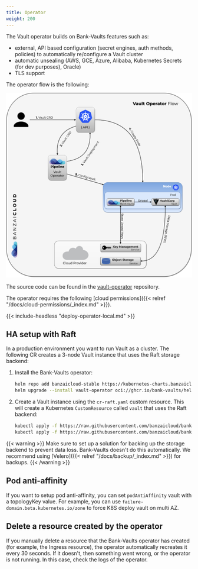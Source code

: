 ```yaml
---
title: Operator
weight: 200
---
```


The Vault operator builds on Bank-Vaults features such as:

- external, API based configuration (secret engines, auth methods, policies) to automatically re/configure a Vault cluster
- automatic unsealing (AWS, GCE, Azure, Alibaba, Kubernetes Secrets (for dev purposes), Oracle)
- TLS support

The operator flow is the following:

![operator](vaultoperator.png)

The source code can be found in the [vault-operator](https://github.com/bank-vaults/vault-operator) repository.

The operator requires the following [cloud permissions]({{< relref "/docs/cloud-permissions/_index.md" >}}).

{{< include-headless "deploy-operator-local.md"  >}}

## HA setup with Raft

In a production environment you want to run Vault as a cluster. The following CR creates a 3-node Vault instance that uses the Raft storage backend:

1. Install the Bank-Vaults operator:

    ```bash
    helm repo add banzaicloud-stable https://kubernetes-charts.banzaicloud.com
    helm upgrade --install vault-operator oci://ghcr.io/bank-vaults/helm-charts/vault-operator
    ```

1. Create a Vault instance using the `cr-raft.yaml` custom resource. This will create a Kubernetes `CustomResource` called `vault` that uses the Raft backend:

    ```bash
    kubectl apply -f https://raw.githubusercontent.com/banzaicloud/bank-vaults/master/operator/deploy/rbac.yaml
    kubectl apply -f https://raw.githubusercontent.com/banzaicloud/bank-vaults/master/operator/deploy/cr-raft.yaml
    ```

{{< warning >}}
Make sure to set up a solution for backing up the storage backend to prevent data loss. Bank-Vaults doesn't do this automatically. We recommend using [Velero]({{< relref "/docs/backup/_index.md" >}}) for backups.
{{< /warning >}}

## Pod anti-affinity

If you want to setup pod anti-affinity, you can set `podAntiAffinity` vault with a topologyKey value.
For example, you can use `failure-domain.beta.kubernetes.io/zone` to force K8S deploy vault on multi AZ.

## Delete a resource created by the operator

If you manually delete a resource that the Bank-Vaults operator has created (for example, the Ingress resource), the operator automatically recreates it every 30 seconds. If it doesn't, then something went wrong, or the operator is not running. In this case, check the logs of the operator.
